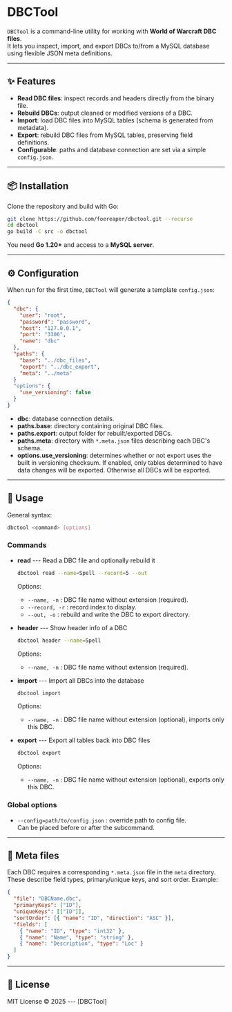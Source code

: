 # DBCTool

`DBCTool` is a command-line utility for working with **World of Warcraft
DBC files**.\
It lets you inspect, import, and export DBCs to/from a MySQL database
using flexible JSON meta definitions.

------------------------------------------------------------------------

## ✨ Features

-   **Read DBC files**: inspect records and headers directly from the
    binary file.
-   **Rebuild DBCs**: output cleaned or modified versions of a DBC.
-   **Import**: load DBC files into MySQL tables (schema is generated
    from metadata).
-   **Export**: rebuild DBC files from MySQL tables, preserving field
    definitions.
-   **Configurable**: paths and database connection are set via a simple
    `config.json`.

------------------------------------------------------------------------

## 📦 Installation

Clone the repository and build with Go:

``` bash
git clone https://github.com/foereaper/dbctool.git --recurse
cd dbctool
go build -C src -o dbctool
```

You need **Go 1.20+** and access to a **MySQL server**.

------------------------------------------------------------------------

## ⚙️ Configuration

When run for the first time, `DBCTool` will generate a template
`config.json`:

``` json
{
  "dbc": {
    "user": "root",
    "password": "password",
    "host": "127.0.0.1",
    "port": "3306",
    "name": "dbc"
  },
  "paths": {
    "base": "../dbc_files",
    "export": "../dbc_export",
    "meta": "../meta"
  }
  "options": {
    "use_versioning": false
  }
}
```

-   **dbc**: database connection details.
-   **paths.base**: directory containing original DBC files.
-   **paths.export**: output folder for rebuilt/exported DBCs.
-   **paths.meta**: directory with `*.meta.json` files describing each
    DBC's schema.
-   **options.use_versioning**: determines whether or not export uses
    the built in versioning checksum. If enabled, only tables determined to
    have data changes will be exported. Otherwise all DBCs will be exported.

------------------------------------------------------------------------

## 🚀 Usage

General syntax:

``` bash
dbctool <command> [options]
```

### Commands

-   **read** --- Read a DBC file and optionally rebuild it

    ``` bash
    dbctool read --name=Spell --record=5 --out
    ```

    Options:

    -   `--name, -n` : DBC file name without extension (required).
    -   `--record, -r` : record index to display.
    -   `--out, -o` : rebuild and write the DBC to export directory.

-   **header** --- Show header info of a DBC

    ``` bash
    dbctool header --name=Spell
    ```

    Options:

    -   `--name, -n` : DBC file name without extension (required).

-   **import** --- Import all DBCs into the database

    ``` bash
    dbctool import
    ```

    Options:

    -   `--name, -n` : DBC file name without extension (optional), imports only this DBC.

-   **export** --- Export all tables back into DBC files

    ``` bash
    dbctool export
    ```

    Options:

    -   `--name, -n` : DBC file name without extension (optional), exports only this DBC.

### Global options

-   `--config=path/to/config.json` : override path to config file.\
    Can be placed before or after the subcommand.

------------------------------------------------------------------------

## 📂 Meta files

Each DBC requires a corresponding `*.meta.json` file in the `meta`
directory.\
These describe field types, primary/unique keys, and sort order.
Example:

``` json
{
  "file": "DBCName.dbc",
  "primaryKeys": ["ID"],
  "uniqueKeys": [["ID"]],
  "sortOrder": [{ "name": "ID", "direction": "ASC" }],
  "fields": [
    { "name": "ID", "type": "int32" },
    { "name": "Name", "type": "string" },
    { "name": "Description", "type": "Loc" }
  ]
}
```

------------------------------------------------------------------------

## 📜 License

MIT License © 2025 --- \[DBCTool\]
